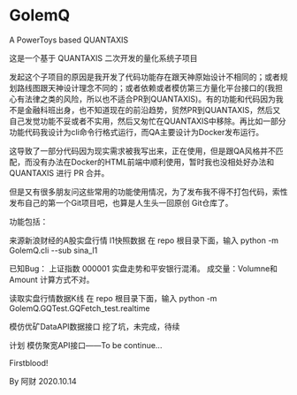 # GolemQ
A PowerToys based QUANTAXIS

这是一个基于 QUANTAXIS 二次开发的量化系统子项目

发起这个子项目的原因是我开发了代码功能存在跟天神原始设计不相同的；或者规划路线图跟天神设计理念不同的；或者依赖或者模仿第三方量化平台接口的(我担心有法律之类的风险，所以也不适合PR到QUANTAXIS)。有的功能和代码因为我不是金融科班出身，也不知道现在的前沿趋势，贸然PR到QUANTAXIS，然后又自己发觉功能不妥或者不实用，然后又匆忙在QUANTAXIS中移除。再比如一部分功能代码我设计为cli命令行格式运行，而QA主要设计为Docker发布运行。

这导致了一部分代码因为现实需求被我写出来，正在使用，但是跟QA风格并不匹配，而没有办法在Docker的HTML前端中顺利使用，暂时我也没相处好办法和QUANTAXIS 进行 PR 合并。

但是又有很多朋友问这些常用的功能使用情况，为了发布我不得不打包代码，索性发布自己的第一个Git项目吧，也算是人生头一回原创 Git仓库了。

功能包括：

来源新浪财经的A股实盘行情 l1快照数据
在 repo 根目录下面，输入
python -m GolemQ.cli --sub sina_l1

已知Bug：
上证指数 000001 实盘走势和平安银行混淆。
成交量：Volumne和Amount 计算方式不对。

读取实盘行情数据K线
在 repo 根目录下面，输入
python -m GolemQ.GQTest.GQFetch_test.realtime

模仿优矿DataAPI数据接口
挖了坑，未完成，待续

计划
模仿聚宽API接口——To be continue...

Firstblood!

By 阿财 
2020.10.14
